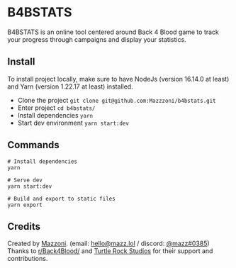 # B4BSTATS

B4BSTATS is an online tool centered around Back 4 Blood game to track your progress through campaigns and display your statistics.

## Install

To install project locally, make sure to have NodeJs (version 16.14.0 at least) and Yarn (version 1.22.17 at least) installed.

* Clone the project `git clone git@github.com:Mazzzoni/b4bstats.git`
* Enter project `cd b4bstats/`
* Install dependencies `yarn`
* Start dev environment `yarn start:dev`

## Commands

```shell
# Install dependencies
yarn

# Serve dev
yarn start:dev

# Build and export to static files
yarn export
```

## Credits

Created by [Mazzoni](https://github.com/Mazzzoni). (email: [hello@mazz.lol](mailto:hello@mazz.lol) / discord: [@mazz#0385](https://discordapp.com/users/370123066594033668))  
Thanks to [r/Back4Blood/](https://www.reddit.com/r/Back4Blood/) and [Turtle Rock Studios](https://turtlerockstudios.com/) for their support and contributions.